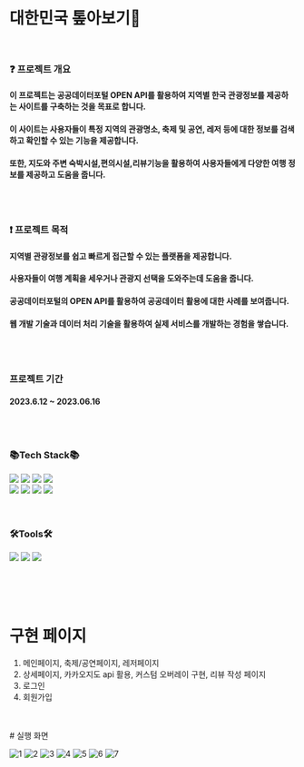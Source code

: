 <br/>

# 대한민국 톺아보기👀   
<br/>

### ❓ 프로젝트 개요   
#### 이 프로젝트는 공공데이터포털 OPEN API를 활용하여 지역별 한국 관광정보를 제공하는 사이트를 구축하는 것을 목표로 합니다.
#### 이 사이트는 사용자들이 특정 지역의 관광명소, 축제 및 공연, 레저 등에 대한 정보를 검색하고 확인할 수 있는 기능을 제공합니다.
#### 또한, 지도와 주변 숙박시설,편의시설,리뷰기능을 활용하여 사용자들에게 다양한 여행 정보를 제공하고 도움을 줍니다. 
<br/>
<br/>

### ❗ 프로젝트 목적

#### 지역별 관광정보를 쉽고 빠르게 접근할 수 있는 플랫폼을 제공합니다.
#### 사용자들이 여행 계획을 세우거나 관광지 선택을 도와주는데 도움을 줍니다.
#### 공공데이터포털의 OPEN API를 활용하여 공공데이터 활용에 대한 사례를 보여줍니다.
#### 웹 개발 기술과 데이터 처리 기술을 활용하여 실제 서비스를 개발하는 경험을 쌓습니다.

<br/>
<br/>

### 프로젝트 기간
#### 2023.6.12 ~ 2023.06.16
<br/>
<br/>

### 📚Tech Stack📚

<div>
<img src="https://img.shields.io/badge/Java-007396?style=flat&logo=Java&logoColor=white" />
<img src="https://img.shields.io/badge/jquery-0769AD?style=flat&logo=jquery&logoColor=white" />
<img src="https://img.shields.io/badge/springboot-6DB33F?style=flat&logo=springboot&logoColor=white" />
<img src="https://img.shields.io/badge/mysql-4479A1?style=flat&logo=mysql&logoColor=white" />
<br/>
<img src="https://img.shields.io/badge/HTML5-E34F26?style=flat&logo=HTML5&logoColor=white" />
<img src="https://img.shields.io/badge/CSS3-1572B6?style=flat&logo=CSS3&logoColor=white" />
<img src="https://img.shields.io/badge/javascript-F7DF1E?style=flat&logo=JavScripta&logoColor=white" />
<img src="https://img.shields.io/badge/Bootstrap-7952B3?style=flat&logo=Bootstrap&logoColor=white" />
</div>
<br/>
<br/>

### 🛠Tools🛠
<div>
  <img src="https://img.shields.io/badge/visualstudiocode-007ACC?style=flat&logo=visualstudiocode&logoColor=white" />
  <img src="https://img.shields.io/badge/apachetomcat-F8DC75?style=flat&logo=apachetomcat&logoColor=white" />
  <img src="https://img.shields.io/badge/github-181717?style=flat&logo=github&logoColor=white" />
</div>
<br/>
<br/>
</h1>
<br/>
<br/>


# 구현 페이지
  1. 메인페이지, 축제/공연페이지, 레저페이지
  2. 상세페이지, 카카오지도 api 활용, 커스텀 오버레이 구현, 리뷰 작성 페이지
  3. 로그인
  4. 회원가입


<br/>
<br/>
# 실행 화면


![1](https://github.com/gjisoo/travel/assets/103836040/d3182f13-e416-4707-b093-dcb5e53f65fb)
![2](https://github.com/gjisoo/travel/assets/103836040/7cbf449c-08dd-4fe4-9998-fae4a6c766e3)
![3](https://github.com/gjisoo/travel/assets/103836040/9dfdab09-61bd-47b9-afb2-6ad3a08c9426)
![4](https://github.com/gjisoo/travel/assets/103836040/5acdf762-51c3-4358-8fbe-2b31dad7b00e)
![5](https://github.com/gjisoo/travel/assets/103836040/6d2566e1-9d4d-47a5-9edc-a4a10cd61e02)
![6](https://github.com/gjisoo/travel/assets/103836040/16a0c3ba-6c09-438c-bcee-5a9b1d9e0fcd)
![7](https://github.com/gjisoo/travel/assets/103836040/5694cbdf-2e4e-4c19-8491-a93bb4bd3f5a)


